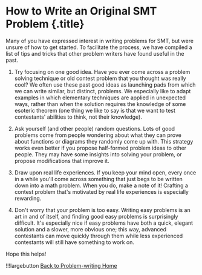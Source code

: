# How to Write an Original SMT Problem {.title}

Many of you have expressed interest in writing problems for SMT, but were
unsure of how to get started. To facilitate the process, we have compiled a
list of tips and tricks that other problem writers have found useful in the
past.

1. Try focusing on one good idea. Have you ever come across a problem solving
technique or old contest problem that you thought was really cool? We often use
these past good ideas as launching pads from which we can write similar, but
distinct, problems. We especially like to adapt examples in which elementary
techniques are applied in unexpected ways, rather than when the solution
requires the knowledge of some esoteric theorem (one thing we like to say is
that we want to test contestants' abilities to think, not their knowledge).

2. Ask yourself (and other people) random questions. Lots of good problems come
from people wondering about what they can prove about functions or diagrams
they randomly come up with. This strategy works even better if you propose
half-formed problem ideas to other people. They may have some insights into
solving your problem, or propose modifications that improve it.

3. Draw upon real life experiences. If you keep your mind open, every once in a
while you'll come across something that just begs to be written down into a
math problem. When you do, make a note of it! Crafting a contest problem that's
motivated by real life experiences is especially rewarding.

4. Don't worry that your problem is too easy. Writing easy problems is an art
in and of itself, and finding good easy problems is surprisingly difficult.
It's especially nice if easy problems have both a quick, elegant solution and a
slower, more obvious one; this way, advanced contestants can move quickly
through them while less experienced contestants will still have something to
work on.

Hope this helps!

!!!largebutton [Back to Problem-writing Home](/smt/problem-writing/index.html)
